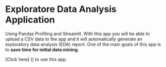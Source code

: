 # Exploratore Data Analysis Application 
Using Pandas Profiling and Streamlit. 
With this app you will be able to upload a CSV data to the app and it will automatically generate an exploratory data analysis (EDA) report.
One of the main goals of this app is to **save time for initial data mining**.

[Click here] () to use this app. 
